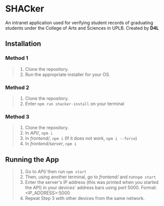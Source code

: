#  SHACker

An intranet application used for verifying student records of graduating students under the College of Arts and Sciences in UPLB.
Created by **D4L**

## Installation

### Method 1
> 1. Clone the repository.
> 2. Run the appropriate installer for your OS.

### Method 2
> 1. Clone the repository.
> 2. Enter `npm run shacker-install` on your terminal

### Method 3

> 1. Clone the repository.
> 2. In *API/*, `npm i`
> 3. In *frontend/*, `npm i` (If it does not work, `npm i --force`)
> 4. In *frontend/server*, `npm i`


## Running the App

>1. Go to *API/* then run `npm start`
>2. Then, using another terminal, go to *frontend/* and run`npm start`
>3. Enter the server's IP address (this was printed when you started the API) in your devices' address bars using port 5000. Format: <IP_ADDRESS>:5000
>4. Repeat Step 3 with other devices from the same network.

